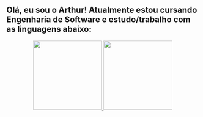 ## Olá, eu sou o Arthur! Atualmente estou cursando Engenharia de Software e estudo/trabalho com as linguagens abaixo:

<div align="center" style="inline-block">
  <a href="https://github.com/rafaballerini">
  <img height="180em" src="https://github-readme-stats.vercel.app/api?username=artmds&show_icons=true&theme=dracula&include_all_commits=true&count_private=true"/>
  <img height="180em" src="https://github-readme-stats.vercel.app/api/top-langs/?username=artmds&layout=compact&langs_count=7&theme=dracula"/>
</div>
